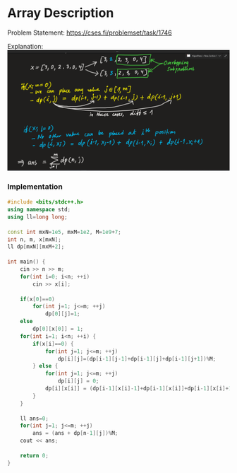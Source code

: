 # Array Description
Problem Statement: <https://cses.fi/problemset/task/1746>   

Explanation:   
![dynamic programming characteristics](https://github.com/sahsan73/cp/blob/main/Problems-%26%26-Solutions/CSES/assets/images/array-description.png)   


### Implementation
```cpp
#include <bits/stdc++.h>
using namespace std;
using ll=long long;

const int mxN=1e5, mxM=1e2, M=1e9+7;
int n, m, x[mxN];
ll dp[mxN][mxM+2];

int main() {
    cin >> n >> m;
    for(int i=0; i<n; ++i)
        cin >> x[i];
    
    if(x[0]==0)
        for(int j=1; j<=m; ++j)
            dp[0][j]=1;
    else
        dp[0][x[0]] = 1;
    for(int i=1; i<n; ++i) {
        if(x[i]==0) {
            for(int j=1; j<=m; ++j)
                dp[i][j]=(dp[i-1][j-1]+dp[i-1][j]+dp[i-1][j+1])%M;
        } else {
            for(int j=1; j<=m; ++j)
                dp[i][j] = 0;
            dp[i][x[i]] = (dp[i-1][x[i]-1]+dp[i-1][x[i]]+dp[i-1][x[i]+1])%M;
        }
    }
    
    ll ans=0;
    for(int j=1; j<=m; ++j)
        ans = (ans + dp[n-1][j])%M;
    cout << ans;
    
    return 0;
}
```
